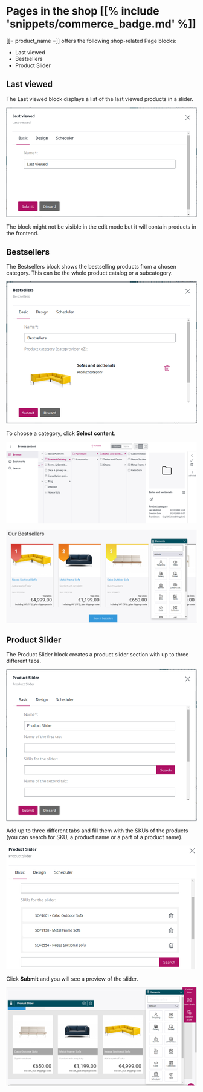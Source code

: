 # Pages in the shop [[% include 'snippets/commerce_badge.md' %]]

[[= product_name =]] offers the following shop-related Page blocks:

- Last viewed
- Bestsellers
- Product Slider

## Last viewed

The Last viewed block displays a list of the last viewed products in a slider.

![](img/last_viewed.png)

The block might not be visible in the edit mode but it will contain products in the frontend.

## Bestsellers

The Bestsellers block shows the bestselling products from a chosen category. This can be the whole product catalog or a subcategory.

![](img/bestsellers_block.png)

To choose a category, click **Select content**.

![](img/bestsellers_categories.png)

![](img/bestsellers_preview.png)

## Product Slider

The Product Slider block creates a product slider section with up to three different tabs.

![](img/product_slider.png)

Add up to three different tabs and fill them with the SKUs of the products (you can search for SKU, a product name or a part of a product name).

![](img/product_slider_basic.png)

Click **Submit** and you will see a preview of the slider.

![](img/product_slider_preview.png)
